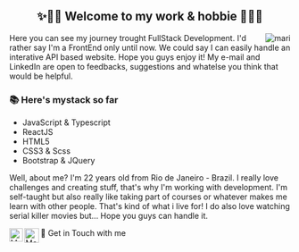 ## <center> ✨👋🏻 Welcome to my work & hobbie 👋🏻✨ </center>

<img align="right" src="https://github-readme-stats.vercel.app/api/top-langs/?username=marianasmmattos&hide=html&vue&theme=radical" alt="mari" />
<p>Here you can see my journey trought FullStack Development. I'd rather say I'm a FrontEnd only until now. We could say I can easily handle an interative API based website. Hope you guys enjoy it! My e-mail and LinkedIn are open to feedbacks, suggestions and whatelse you think that would be helpful.
</p>

### :books: Here's mystack so far

 - JavaScript & Typescript
 - ReactJS
 - HTML5
 - CSS3 & Scss
 - Bootstrap & JQuery

<p>Well, about me? I'm 22 years old from Rio de Janeiro - Brazil. I really love challenges and creating stuff, that's why I'm working with development. I'm self-taught but also really like taking part of courses or whatever makes me learn with other people. That's kind of what i live for! I do also love watching serial killer movies but... Hope you guys can handle it.
</p>
<p>
👯 Get in Touch with me <a href="https://in.linkedin.com/in/marianasmmattos">
  <img align="left" alt="Mariana Mattos - Linkedin" width="24px" src="https://github.com/TheDudeThatCode/TheDudeThatCode/blob/master/Assets/Linkedin.svg" />
</a><a href="mailto:marianasmmattos@gmail.com">
  <img align="left" alt="Mariana Mattos - Gmail" width="26px" src="https://github.com/TheDudeThatCode/TheDudeThatCode/blob/master/Assets/Gmail.svg" />
</a>
</p>
